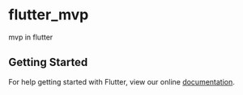 # flutter_mvp

mvp in flutter

## Getting Started

For help getting started with Flutter, view our online
[documentation](https://flutter.io/).
